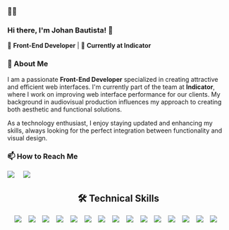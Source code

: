 ### 👨‍💻

<!--
**important links:
- https://dev.to/envoy_/150-badges-for-github-pnk#linters
-->


### Hi there, I'm Johan Bautista! 👋

🔹 **Front-End Developer** | 📍 **Currently at Indicator**

### 🚀 About Me
I am a passionate **Front-End Developer** specialized in creating attractive and efficient web interfaces. I'm currently part of the team at **Indicator**, where I work on improving web interface performance for our clients. My background in audiovisual production influences my approach to creating both aesthetic and functional solutions.

As a technology enthusiast, I enjoy staying updated and enhancing my skills, always looking for the perfect integration between functionality and visual design.

### 📫 How to Reach Me
<div>
  <a target="_blank" href="https://www.linkedin.com/in/johanbautista/"><img src="https://img.shields.io/badge/linkedin-%230077B5.svg?&style=for-the-badge&logo=linkedin&logoColor=white" /></a>&nbsp;&nbsp;&nbsp;&nbsp;
  <a target="_blank" href="mailto:jsbparra@gmail.com?subject=Hello%20Ileri,%20From%20Github"><img src="https://img.shields.io/badge/gmail-%23D14836.svg?&style=for-the-badge&logo=gmail&logoColor=white" /></a>&nbsp;&nbsp;&nbsp;&nbsp;
</div>


<h2 align="center"> 🛠 Technical Skills</h2>
<p align="center">
  <img src="https://img.shields.io/badge/Figma-F24E1E?style=for-the-badge&logo=figma&logoColor=white" />&nbsp;&nbsp;&nbsp;
  <img src="https://img.shields.io/badge/eslint-3A33D1?style=for-the-badge&logo=eslint&logoColor=white" />&nbsp;&nbsp;&nbsp;
  <img src="https://img.shields.io/badge/prettier-1A2C34?style=for-the-badge&logo=prettier&logoColor=F7BA3E" />&nbsp;&nbsp;&nbsp;
  <img src="https://img.shields.io/badge/HTML5-E34F26?style=for-the-badge&logo=html5&logoColor=white" />&nbsp;&nbsp;&nbsp;
  <img src="https://img.shields.io/badge/CSS3-1572B6?style=for-the-badge&logo=css3&logoColor=white" />&nbsp;&nbsp;&nbsp;
  <img src="https://img.shields.io/badge/Bootstrap-563D7C?style=for-the-badge&logo=bootstrap&logoColor=white" />&nbsp;&nbsp;&nbsp;
  <img src="https://img.shields.io/badge/Tailwind_CSS-38B2AC?style=for-the-badge&logo=tailwind-css&logoColor=white" />&nbsp;&nbsp;&nbsp;
  <img src="https://img.shields.io/badge/GIT-E44C30?style=for-the-badge&logo=git&logoColor=white" />&nbsp;&nbsp;&nbsp;
  <img src="https://img.shields.io/badge/Jira-0052CC?style=for-the-badge&logo=Jira&logoColor=white" />&nbsp;&nbsp;&nbsp;
  <img src="https://img.shields.io/badge/JavaScript-323330?style=for-the-badge&logo=javascript&logoColor=F7DF1E" />&nbsp;&nbsp;&nbsp;
  <img src="https://img.shields.io/badge/React-20232A?style=for-the-badge&logo=react&logoColor=61DAFB" />&nbsp;&nbsp;&nbsp;
  <img src="https://img.shields.io/badge/Vue.js-35495E?style=for-the-badge&logo=vue.js&logoColor=4FC08D" />&nbsp;&nbsp;&nbsp;
  <img src="https://img.shields.io/badge/Jest-323330?style=for-the-badge&logo=Jest&logoColor=white" />&nbsp;&nbsp;&nbsp;
  <img src="https://img.shields.io/badge/MySQL-00000F?style=for-the-badge&logo=mysql&logoColor=white" />&nbsp;&nbsp;&nbsp;
  <img src="https://img.shields.io/badge/Node.js-43853D?style=for-the-badge&logo=node.js&logoColor=white" />&nbsp;&nbsp;&nbsp;
</p>
